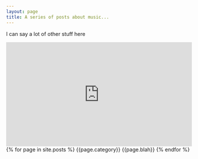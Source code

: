 ```yaml
---
layout: page
title: A series of posts about music...
---
```

<p>I can say a lot of other stuff here</p>
<style>.embed-container { position: relative; padding-bottom: 56.25%; height: 0; overflow: hidden; max-width: 100%; } .embed-container iframe, .embed-container object, .embed-container embed { position: absolute; top: 0; left: 0; width: 100%; height: 100%; }</style><div class='embed-container'><iframe src='https://www.youtube.com/embed/D0dC_Boq_yQ' frameborder='0'></iframe></div>
{% for page in site.posts %}
{{page.category}}
{{page.blah}}
{% endfor %}
